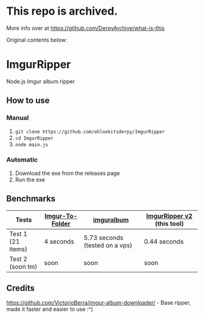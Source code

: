 # This repo is archived.
More info over at https://github.com/DerpyArchive/what-is-this

Original contents below:


# ImgurRipper
Node.js Imgur album ripper

## How to use

### Manual
1. ``git clone https://github.com/ohlookitsderpy/ImgurRipper``
2. ``cd ImgurRipper``
3. ``node main.js``

### Automatic
1. Download the exe from the releases page
2. Run the exe 

## Benchmarks
| Tests             | [Imgur-To-Folder](https://github.com/santosderek/Imgur-To-Folder) | [imguralbum](https://gist.github.com/ReKTDevlol/dcd142e932e828c48df5a18fec375845) | [ImgurRipper v2](https://github.com/ohlookitsderpy/ImgurRipper/) (this tool)
| ----------------- | ------------- | ------------ | ----------  |
| Test 1 (21 items) | 4 seconds     | 5.73 seconds (tested on a vps) | 0.44 seconds|
| Test 2 (soon tm)  | soon          | soon         | soon        |

## Credits
https://github.com/VictorioBerra/imgur-album-downloader/ - Base ripper, made it faster and easier to use :^)
